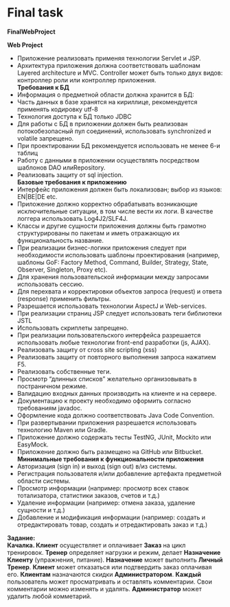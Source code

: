 # Final task

**FinalWebProject**

**Web Project**
- Приложение реализовать применяя технологии Servlet и JSP.
- Архитектура приложения должна соответствовать шаблонам Layered architecture и MVC.
Controller может быть только двух видов: контроллер роли или контроллер приложения.\
**Требования к БД**
- Информация о предметной области должна хранится в БД:
- Часть данных в базе хранятся на кириллице, рекомендуется применять кодировку utf-8
- Технология доступа к БД только JDBC
- Для работы с БД в приложении должен быть реализован потокобезопасный пул соединений, использовать synchronized и volatile запрещено.
- При проектировании БД рекомендуется использовать не менее 6-и таблиц
- Работу с данными в приложении осуществлять посредством шаблонов DAO илиRepository.
- Реализовать защиту от sql injection.\
**Базовые требования к приложению**
- Интерфейс приложения должен быть локализован; выбор из языков: EN|BE|DE etc.
- Приложение должно корректно обрабатывать возникающие исключительные ситуации, в том числе вести их логи. В качестве логгера использовать Log4J2/SLF4J.
- Классы и другие сущности приложения должны быть грамотно структурированы по пакетам и иметь отражающую их функциональность название.
- При реализации бизнес-логики приложения следует при необходимости использовать шаблоны проектирования (например, шаблоны GoF: Factory Method, Command, Builder, Strategy, State, Observer, Singleton, Proxy etc).
- Для хранения пользовательской информации между запросами использовать сессию.
- Для перехвата и корректировки объектов запроса (request) и ответа (response) применить фильтры.
- Разрешается использовать технологии AspectJ и Web-services.
- При реализации страниц JSP следует использовать теги библиотеки JSTL
- Использовать скриплеты запрещено.
- При реализации пользовательского интерфейса разрешается использовать любые технологии front-end разработки (js, AJAX).
- Реализовать защиту от cross site scripting (xss)
- Реализовать защиту от повторного выполнения запроса нажатием F5.
- Реализовать собственные теги.
- Просмотр “длинных списков” желательно организовывать в постраничном режиме.
- Валидацию входных данных производить на клиенте и на сервере.
- Документацию к проекту необходимо оформить согласно требованиям javadoc.
- Оформление кода должно соответствовать Java Code Convention.
- При развертывании приложения разрешается использовать технологию Maven или Gradle.
- Приложение должно содержать тесты TestNG, JUnit, Mockito или EasyMock.
- Приложение должно быть размещено на GitHub или Bitbucket.\
**Минимальные требования к функциональности приложения**
- Авторизация (sign in) и выход (sign out) в/из системы.
- Регистрация пользователя и/или добавление артефакта предметной области системы.
- Просмотр информации (например: просмотр всех ставок тотализатора, статистики заказов, счетов и т.д.)
- Удаление информации (например: отмена заказа, удаление сущности и т.д.)
- Добавление и модификация информации (например: создать и отредактировать товар, создать и отредактировать заказ и т.д.)

**Задание:**\
**Качалка. Клиент** осуществляет и оплачивает **Заказ** на цикл тренировок.
**Тренер** определяет нагрузки и режим, делает **Назначение Клиенту** (упражнения, питание). 
**Назначение** может выполнить **Личный Тренер**. 
**Клиент** может отказаться или подтвердить заказ оплачивая его.
**Клиентам** назначаются скидки **Aдминистратором**.
**Каждый** пользователь может просматривать и оставлять комментарии.
Свои комментарии можно изменять и удалять.
**Администратор** может удалить любой комметарий.
